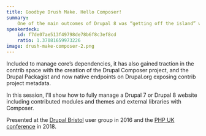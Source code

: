 ```yaml
---
title: Goodbye Drush Make. Hello Composer!
summary:
    One of the main outcomes of Drupal 8 was “getting off the island” with third-party code included in core and adopting modern best practices from the wider PHP ecosystem - including Composer, PHP’s dependency manager.
speakerdeck:
    id: f7de07ae513f49798de78b6f8c3ef8cd
    ratio: 1.37081659973226
image: drush-make-composer-2.png
---
```

Included to manage core’s dependencies, it has also gained traction in the contrib space with the creation of the Drupal Composer project, and the Drupal Packagist and now native endpoints on Drupal.org exposing contrib project metadata.

In this session, I'll show how to fully manage a Drupal 7 or Drupal 8 website including contributed modules and themes and external libraries with Composer.

Presented at the [Drupal Bristol](https://www.drupalbristol.org.uk) user group in 2016 and the [PHP UK conference](https://www.phpconference.co.uk) in 2018.
